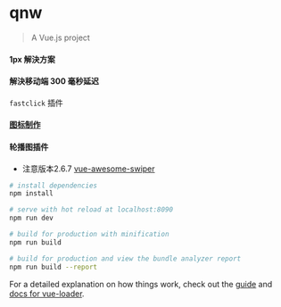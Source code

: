 # qnw

> A Vue.js project

#### 1px 解決方案


#### 解決移动端 300 毫秒延迟

`fastclick` 插件

#### [图标制作](https://www.iconfont.cn/)

#### 轮播图插件

- 注意版本2.6.7 [vue-awesome-swiper](https://github.com/surmon-china/vue-awesome-swiper/tree/v3.1.3)


``` bash
# install dependencies
npm install

# serve with hot reload at localhost:8090
npm run dev

# build for production with minification
npm run build

# build for production and view the bundle analyzer report
npm run build --report
```

For a detailed explanation on how things work, check out the [guide](http://vuejs-templates.github.io/webpack/) and [docs for vue-loader](http://vuejs.github.io/vue-loader).
